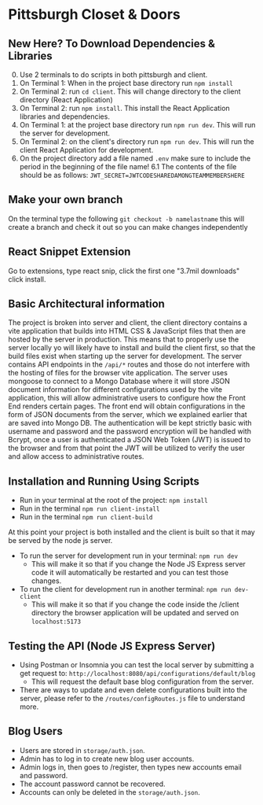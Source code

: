 # Pittsburgh Closet & Doors

## New Here? To Download Dependencies & Libraries

0. Use 2 terminals to do scripts in both pittsburgh and client.
1. On Terminal 1: When in the project base directory run `npm install`
2. On Terminal 2: run `cd client`. This will change directory to the client directory (React Application)
3. On Terminal 2: run `npm install`. This install the React Application libraries and dependencies.
4. On Terminal 1: at the project base directory run `npm run dev`. This will run the server for development.
5. On Terminal 2: on the client's directory run `npm run dev`. This will run the client React Application for development.
6. On the project directory add a file named `.env` make sure to include the period in the beginning of the file name!
   6.1 The contents of the file should be as follows: `JWT_SECRET=JWTCODESHAREDAMONGTEAMMEMBERSHERE`

## Make your own branch

On the terminal type the following `git checkout -b namelastname` this will create a branch and check it out so you can make changes independently

## React Snippet Extension

Go to extensions, type react snip, click the first one "3.7mil downloads" click install.

## Basic Architectural information

The project is broken into server and client, the client directory contains a vite application that builds into HTML CSS & JavaScript files that then are hosted by the server in production. This means that to properly use the server locally yo will likely have to install and build the client first, so that the build files exist when starting up the server for development. The server contains API endpoints in the `/api/*` routes and those do not interfere with the hosting of files for the browser vite application. The server uses mongoose to connect to a Mongo Database where it will store JSON document information for different configurations used by the vite application, this will allow administrative users to configure how the Front End renders certain pages. The front end will obtain configurations in the form of JSON documents from the server, which we explained earlier that are saved into Mongo DB. The authentication will be kept strictly basic with username and password and the password encryption will be handled with Bcrypt, once a user is authenticated a JSON Web Token (JWT) is issued to the browser and from that point the JWT will be utilized to verify the user and allow access to administrative routes.

## Installation and Running Using Scripts

- Run in your terminal at the root of the project: `npm install`
- Run in the terminal `npm run client-install`
- Run in the terminal `npm run client-build`

At this point your project is both installed and the client is built so that it may be served by the node js server.

- To run the server for development run in your terminal: `npm run dev`
  - This will make it so that if you change the Node JS Express server code it will automatically be restarted and you can test those changes.
- To run the client for development run in another terminal: `npm run dev-client`
  - This will make it so that if you change the code inside the /client directory the browser application will be updated and served on `localhost:5173`

## Testing the API (Node JS Express Server)

- Using Postman or Insomnia you can test the local server by submitting a get request to: `http://localhost:8080/api/configurations/default/blog`
  - This will request the default base blog configuration from the server.
- There are ways to update and even delete configurations built into the server, please refer to the `/routes/configRoutes.js` file to understand more.

## Blog Users

- Users are stored in `storage/auth.json`.
- Admin has to log in to create new blog user accounts.
- Admin logs in, then goes to /register, then types new accounts email and password.
- The account password cannot be recovered.
- Accounts can only be deleted in the `storage/auth.json`.
